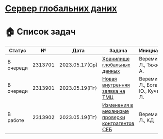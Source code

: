 # [Сервер глобальних даних](Kusto/Documents/2023_05_17__GlobalDataServer.md)

# 🏠 Список задач


| Статус | № | Дата | Задача | Инициатор | Примечания |
| --- | --- | --- | --- | --- | --- |
| В очереди | 2313701 | 2023.05.17(Ср) | [Хранилище глобальных данных](Kusto/Documents/2313701__GlobalDataServer.md) | Веремий Л., Тяжин А. |  |
| В очереди | 2313901 | 2023.05.19(Пт) | [Новая внутренняя заявка на ТМЦ](Kusto/Documents/2313901__NewBidForTMCinternal.md) | Веремий Л., Богачук Ю., Кучер Л. |  |
| В работе | 2313902 | 2023.05.19(Пт) | [Изменения в механизме проверки контрагентов СЕБ](Kusto/Documents/2313902__ContractorsCheck.md) | Веремий Л., КД |  |